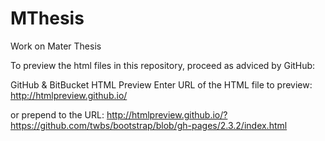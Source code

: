 # MThesis
Work on Mater Thesis

To preview the html files in this repository, proceed as adviced by GitHub:

GitHub & BitBucket HTML Preview
Enter URL of the HTML file to preview: 
http://htmlpreview.github.io/
 
or prepend to the URL: http://htmlpreview.github.io/?https://github.com/twbs/bootstrap/blob/gh-pages/2.3.2/index.html
